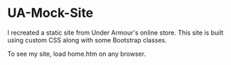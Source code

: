 # UA-Mock-Site
I recreated a static site from Under Armour's online store. This site is built using custom CSS along 
with some Bootstrap classes. 

To see my site, load home.htm on any browser. 
